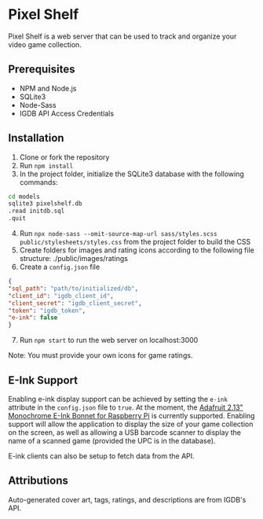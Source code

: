 # Pixel Shelf

Pixel Shelf is a web server that can be used to track and organize your video game collection.

## Prerequisites

* NPM and Node.js
* SQLite3
* Node-Sass
* IGDB API Access Credentials

## Installation

1. Clone or fork the repository
2. Run `npm install`
3. In the project folder, initialize the SQLite3 database with the following commands:

```sh
cd models
sqlite3 pixelshelf.db
.read initdb.sql
.quit
```

4. Run `npx node-sass --omit-source-map-url sass/styles.scss public/stylesheets/styles.css` from the project folder to build
   the CSS
5. Create folders for images and rating icons according to the following file structure: ./public/images/ratings
6. Create a `config.json` file
```json
{
"sql_path": "path/to/initialized/db",
"client_id": "igdb_client_id",
"client_secret": "igdb_client_secret",
"token": "igdb_token",
"e-ink": false
}
```

7. Run `npm start` to run the web server on localhost:3000

Note: You must provide your own icons for game ratings.

## E-Ink Support
Enabling e-ink display support can be achieved by setting the `e-ink` attribute in the `config.json`
file to `true`. At the moment, the [Adafruit 2.13" Monochrome E-Ink Bonnet for Raspberry Pi](https://www.adafruit.com/product/4687) is currently supported. 
Enabling support will allow the application to display the size of your game collection on the screen, as well as allowing a USB barcode scanner to display
the name of a scanned game (provided the UPC is in the database).

E-ink clients can also be setup to fetch data from the API.

## Attributions
Auto-generated cover art, tags, ratings, and descriptions are from IGDB's API.